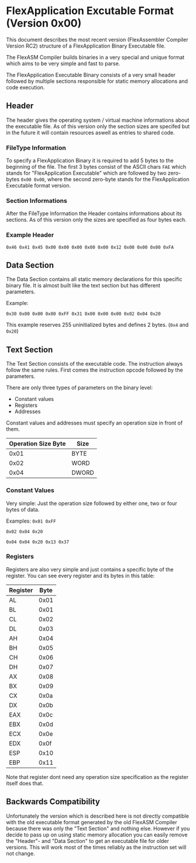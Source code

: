 # FlexApplication Excutable Format (Version 0x00)

This document describes the most recent version (FlexAssembler Compiler Version RC2) structure of a FlexApplication Binary Executable file.

The FlexASM Compiler builds binaries in a very special and unique format which aims to be very simple and fast to parse.

The FlexApplication Executable Binary consists of a very small header followed by multiple sections responsible for static memory allocations and code execution.

## Header

The header gives the operating system / virtual machine informations about the executable file. As of this version only the section sizes are specifed but in the future it will contain resources aswell as entries to shared code.

### FileType Information

To specify a FlexApplication Binary it is required to add 5 bytes to the beginning of the file. The first 3 bytes consist of the ASCII chars ``FAE`` which stands for "FlexApplication Executable" which are followed by two zero-bytes ``0x00 0x00``, where the second zero-byte stands for the FlexApplication Executable format version. 

### Section Informations

After the FileType Information the Header contains informations about its sections. As of this version only the sizes are specified as four bytes each.

### Example Header

 ``0x46 0x41 0x45 0x00 0x00 0x00 0x00 0x00 0x12 0x00 0x00 0x00 0xFA``

## Data Section

The Data Section contains all static memory declarations for this specific binary file. It is almost built like the text section but has different parameters.

Example:

``0x30 0x00 0x00 0x00 0xFF
0x31 0x00 0x00 0x00 0x02 0x04 0x20``

This example reserves 255 uninitialized bytes and defines 2 bytes. (`0x4` and `0x20`)

## Text Section

The Text Section consists of the executable code. The instruction always follow the same rules. First comes the instruction opcode followed by the parameters.

There are only three types of parameters on the binary level:
- Constant values
- Registers
- Addresses

Constant values and addresses must specify an operation size in front of them.

|Operation Size Byte|Size|
|---|---|
|0x01|BYTE|
|0x02|WORD|
|0x04|DWORD|


### Constant Values

Very simple: Just the operation size followed by either one, two or four bytes of data.

Examples:
``0x01 0xFF``

``0x02 0x04 0x20``

``0x04 0x04 0x20 0x13 0x37``

### Registers

Registers are also very simple and just contains a specific byte of the register. You can see every register and its bytes in this table:

|Register|Byte|
|---|---|
|AL|0x01|
|BL|0x01|
|CL|0x02|
|DL|0x03|
|AH|0x04|
|BH|0x05|
|CH|0x06|
|DH|0x07|
|AX|0x08|
|BX|0x09|
|CX|0x0a|
|DX|0x0b|
|EAX|0x0c|
|EBX|0x0d|
|ECX|0x0e|
|EDX|0x0f|
|ESP|0x10|
|EBP|0x11|

Note that register dont need any operation size specification as the register itself does that.


## Backwards Compatibility
Unfortunately the version which is described here is not directly compatible with the old executable format generated by the old FlexASM Compiler because there was only the "Text Section" and nothing else. However if you decide to pass up on using static memory allocation you can easily remove the "Header"- and "Data Section" to get an executable file for older versions. This will work most of the times reliably as the instruction set will not change.
